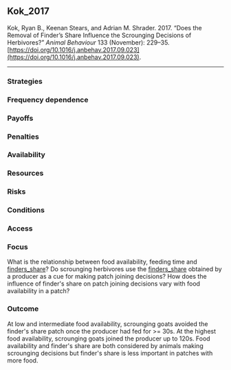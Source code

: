 ## Kok_2017

Kok, Ryan B., Keenan Stears, and Adrian M. Shrader. 2017. “Does the Removal of Finder’s Share Influence the Scrounging Decisions of Herbivores?” _Animal Behaviour_ 133 (November): 229–35. [https://doi.org/10.1016/j.anbehav.2017.09.023](https://doi.org/10.1016/j.anbehav.2017.09.023).

---

### Strategies

### Frequency dependence

### Payoffs

### Penalties

### Availability

### Resources

### Risks

### Conditions

### Access

### Focus
What is the relationship between food availability, feeding time and [finders_share](../topics/finders_share.md)? Do scrounging herbivores use the [finders_share](../topics/finders_share.md) obtained by a producer as a cue for making patch joining decisions? How does the influence of finder's share on patch joining decisions vary with food availability in a patch?

### Outcome
At low and intermediate food availability, scrounging goats avoided the finder's share patch once the producer had fed for >= 30s. At the highest food availability, scrounging goats joined the producer up to 120s. Food availability and finder's share are both considered by animals making scrounging decisions but finder's share is less important in patches with more food. 

